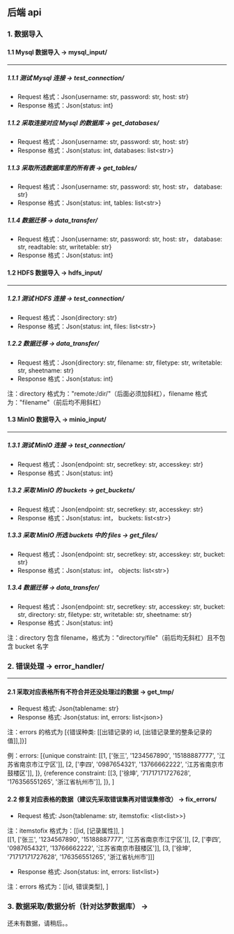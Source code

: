 ## 后端 api

### 1. 数据导入

#### 1.1 Mysql 数据导入 -> mysql_input/

---

##### 1.1.1 测试 Mysql 连接 -> test_connection/

- Request 格式：Json{username: str, password: str, host: str}
- Response 格式：Json{status: int}

##### 1.1.2 采取连接对应 Mysql 的数据库 -> get_databases/

- Request 格式：Json{username: str, password: str, host: str}
- Response 格式：Json{status: int, databases: list\<str>}

##### 1.1.3 采取所选数据库里的所有表 -> get_tables/

- Request 格式：Json{username: str, password: str, host: str， database: str}
- Response 格式：Json{status: int, tables: list\<str>}

##### 1.1.4 数据迁移 -> data_transfer/

- Request 格式：Json{username: str, password: str, host: str， database: str, readtable: str, writetable: str}
- Response 格式：Json{status: int}

#### 1.2 HDFS 数据导入 -> hdfs_input/

---

##### 1.2.1 测试 HDFS 连接 -> test_connection/

- Request 格式：Json{directory: str}
- Response 格式：Json{status: int, files: list\<str>}

##### 1.2.2 数据迁移 -> data_transfer/

- Request 格式：Json{directory: str, filename: str, filetype: str, writetable: str, sheetname: str}
- Response 格式：Json{status: int}

注：directory 格式为："remote:/dir/"（后面必须加斜杠），filename 格式为："filename"（前后均不用斜杠）

#### 1.3 MinIO 数据导入 -> minio_input/

---

##### 1.3.1 测试 MinIO 连接 -> test_connection/

- Request 格式：Json{endpoint: str, secretkey: str, accesskey: str}
- Response 格式：Json{status: int}

##### 1.3.2 采取 MinIO 的 buckets -> get_buckets/

- Request 格式：Json{endpoint: str, secretkey: str, accesskey: str}
- Response 格式：Json{status: int， buckets: list\<str>}

##### 1.3.3 采取 MinIO 所选 buckets 中的 files -> get_files/

- Request 格式：Json{endpoint: str, secretkey: str, accesskey: str, bucket: str}
- Response 格式：Json{status: int， objects: list\<str>}

##### 1.3.4 数据迁移 -> data_transfer/

- Request 格式：Json{endpoint: str, secretkey: str, accesskey: str, bucket: str, directory: str, filetype: str, writetable: str, sheetname: str}
- Response 格式：Json{status: int}

注：directory 包含 filename，格式为："directory/file"（前后均无斜杠）且不包含 bucket 名字

### 2. 错误处理 -> error_handler/

---

#### 2.1 采取对应表格所有不符合并还没处理过的数据 -> get_tmp/

- Request 格式: Json{tablename: str}
- Response 格式: Json{status: int, errors: list\<json>}

注：errors 的格式为 [{错误种类: [[出错记录的 id, [出错记录里的整条记录的值]],]}]

例：errors: [{unique constraint: [[1, ['张三', '1234567890', '15188887777', '江苏省南京市江宁区']], [2, ['李四', '0987654321', '13766662222', '江苏省南京市鼓楼区']], ]}, {reference constraint: [[3, ['徐坤', '71717171727628', '176356551265', '浙江省杭州市']], ]}, ]

#### 2.2 修复对应表格的数据（建议先采取错误集再对错误集修改） -> fix_errors/

- Request 格式: Json{tablename: str, itemstofix: \<list\<list>>}

注：itemstofix 格式为：[[id, [记录属性]], ]\
[[1, ['张三', '1234567890', '15188887777', '江苏省南京市江宁区']], [2, ['李四', '0987654321', '13766662222', '江苏省南京市鼓楼区']], [3, ['徐坤', '71717171727628', '176356551265', '浙江省杭州市']]]

- Response 格式: Json{status: int, errors: list\<list>}

注：errors 格式为：[[id, 错误类型], ]

### 3. 数据采取/数据分析（针对达梦数据库） ->

还未有数据，请稍后。。
